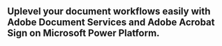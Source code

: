<TitleBlock slots="heading" theme="lightest" className="titleBlock-align-left ms-zigzag-cont-title"/>

## Uplevel your document workflows easily with Adobe Document Services and Adobe Acrobat Sign on Microsoft Power Platform.